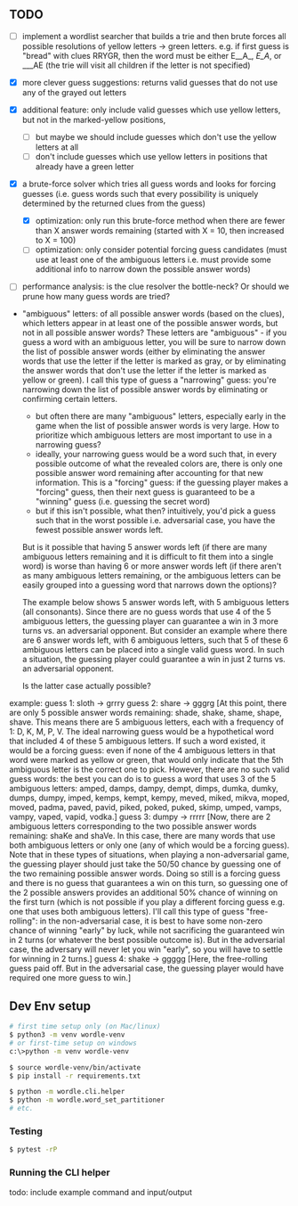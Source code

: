 ## TODO
- [ ] implement a wordlist searcher that builds a trie and then brute forces all possible resolutions of yellow letters -> green letters. e.g. if first guess is "bread" with clues RRYGR, then the word must be either E__A_, _E_A_, or ___AE (the trie will visit all children if the letter is not specified)
- [x] more clever guess suggestions: returns valid guesses that do not use any of the grayed out letters
- [x] additional feature: only include valid guesses which use yellow letters, but not in the marked-yellow positions,
    - [ ] but maybe we should include guesses which don't use the yellow letters at all
    - [ ] don't include guesses which use yellow letters in positions that already have a green letter
- [x] a brute-force solver which tries all guess words and looks for forcing guesses (i.e. guess words such that every possibility is uniquely determined by the returned clues from the guess)
    - [x] optimization: only run this brute-force method when there are fewer than X answer words remaining (started with X = 10, then increased to X = 100)
    - [ ] optimization: only consider potential forcing guess candidates (must use at least one of the ambiguous letters i.e. must provide some additional info to narrow down the possible answer words)
- [ ] performance analysis: is the clue resolver the bottle-neck? Or should we prune how many guess words are tried?


- "ambiguous" letters: of all possible answer words (based on the clues), which letters appear in at least one of the possible answer words, but not in all possible answer words? These letters are "ambiguous" - if you guess a word with an ambiguous letter, you will be sure to narrow down the list of possible answer words (either by eliminating the answer words that use the letter if the letter is marked as gray, or by eliminating the answer words that don't use the letter if the letter is marked as yellow or green). I call this type of guess a "narrowing" guess: you're narrowing down the list of possible answer words by eliminating or confirming certain letters.
    - but often there are many "ambiguous" letters, especially early in the game when the list of possible answer words is very large. How to prioritize which ambiguous letters are most important to use in a narrowing guess?
    - ideally, your narrowing guess would be a word such that, in every possible outcome of what the revealed colors are, there is only one possible answer word remaining after accounting for that new information. This is a "forcing" guess: if the guessing player makes a "forcing" guess, then their next guess is guaranteed to be a "winning" guess (i.e. guessing the secret word)
    - but if this isn't possible, what then? intuitively, you'd pick a guess such that in the worst possible i.e. adversarial case, you have the fewest possible answer words left.

    But is it possible that having 5 answer words left (if there are many ambiguous letters remaining and it is difficult to fit them into a single word) is worse than having 6 or more answer words left (if there aren't as many ambiguous letters remaining, or the ambiguous letters can be easily grouped into a guessing word that narrows down the options)?

    The example below shows 5 answer words left, with 5 ambiguous letters (all consonants). Since there are no guess words that use 4 of the 5 ambiguous letters, the guessing player can guarantee a win in 3 more turns vs. an adversarial opponent.
    But consider an example where there are 6 answer words left, with 6 ambiguous letters, such that 5 of these 6 ambiguous letters can be placed into a single valid guess word. In such a situation, the guessing player could guarantee a win in just 2 turns vs. an adversarial opponent.

    Is the latter case actually possible?

example:
guess 1: sloth -> grrry
guess 2: share -> gggrg
    [At this point, there are only 5 possible answer words remaining: shade, shake, shame, shape, shave. This means there are 5 ambiguous letters, each with a frequency of 1: D, K, M, P, V. The ideal narrowing guess would be a hypothetical word that included 4 of these 5 ambiguous letters. If such a word existed, it would be a forcing guess: even if none of the 4 ambiguous letters in that word were marked as yellow or green, that would only indicate that the 5th ambiguous letter is the correct one to pick. However, there are no such valid guess words: the best you can do is to guess a word that uses 3 of the 5 ambiguous letters: amped, damps, dampy, dempt, dimps, dumka, dumky, dumps, dumpy, imped, kemps, kempt, kempy, meved, miked, mikva, moped, moved, padma, paved, pavid, piked, poked, puked, skimp, umped, vamps, vampy, vaped, vapid, vodka.]
guess 3: dumpy -> rrrrr
    [Now, there are 2 ambiguous letters corresponding to the two possible answer words remaining: shaKe and shaVe. In this case, there are many words that use both ambiguous letters or only one (any of which would be a forcing guess). Note that in these types of situations, when playing a non-adversarial game, the guessing player should just take the 50/50 chance by guessing one of the two remaining possible answer words. Doing so still is a forcing guess and there is no guess that guarantees a win on this turn, so guessing one of the 2 possible answers provides an additional 50% chance of winning on the first turn (which is not possible if you play a different forcing guess e.g. one that uses both ambiguous letters). I'll call this type of guess "free-rolling": in the non-adversarial case, it is best to have some non-zero chance of winning "early" by luck, while not sacrificing the guaranteed win in 2 turns (or whatever the best possible outcome is). But in the adversarial case, the adversary will never let you win "early", so you will have to settle for winning in 2 turns.]
guess 4: shake -> ggggg
    [Here, the free-rolling guess paid off. But in the adversarial case, the guessing player would have required one more guess to win.]

## Dev Env setup
```bash
# first time setup only (on Mac/linux)
$ python3 -m venv wordle-venv
# or first-time setup on windows
c:\>python -m venv wordle-venv

$ source wordle-venv/bin/activate
$ pip install -r requirements.txt

$ python -m wordle.cli.helper
$ python -m wordle.word_set_partitioner
# etc.
```

### Testing
```bash
$ pytest -rP
```

### Running the CLI helper
todo: include example command and input/output